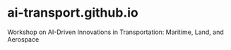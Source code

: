 # ai-transport.github.io
Workshop on AI-Driven Innovations in Transportation: Maritime, Land, and Aerospace
